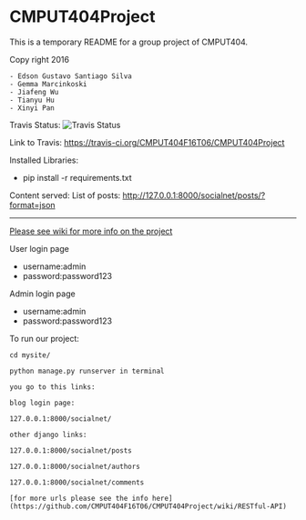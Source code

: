 # CMPUT404Project

This is a temporary README for a group project of CMPUT404.

Copy right 2016
```
- Edson Gustavo Santiago Silva
- Gemma Marcinkoski
- Jiafeng Wu
- Tianyu Hu
- Xinyi Pan
```
Travis Status: ![Travis Status](https://travis-ci.org/CMPUT404F16T06/CMPUT404Project.svg)

Link to Travis: https://travis-ci.org/CMPUT404F16T06/CMPUT404Project

Installed Libraries:
- pip install -r requirements.txt
 

Content served:
List of posts: http://127.0.0.1:8000/socialnet/posts/?format=json

-----------------------------

[Please see wiki for more info on the project](https://github.com/CMPUT404F16T06/CMPUT404Project/wiki)


User login page
- username:admin
- password:password123

Admin login page
- username:admin
- password:password123


To run our project:

    cd mysite/

    python manage.py runserver in terminal

    you go to this links:

    blog login page: 

    127.0.0.1:8000/socialnet/    

    other django links: 

    127.0.0.1:8000/socialnet/posts

    127.0.0.1:8000/socialnet/authors

    127.0.0.1:8000/socialnet/comments

    [for more urls please see the info here](https://github.com/CMPUT404F16T06/CMPUT404Project/wiki/RESTful-API)

